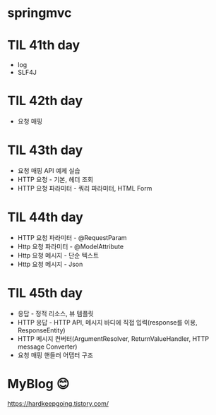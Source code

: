# springmvc

# TIL 41th day 
* log
* SLF4J

# TIL 42th day 
* 요청 매핑

# TIL 43th day
* 요청 매핑 API 예제 실습
* HTTP 요청 - 기본, 헤더 조회
* HTTP 요청 파라미터 - 쿼리 파라미터, HTML Form

# TIL 44th day
* HTTP 요청 파라미터 - @RequestParam
* Http 요청 파라미터 - @ModelAttribute
* Http 요청 메시지 - 단순 텍스트
* Http 요청 메시지 - Json

# TIL 45th day
* 응답 - 정적 리소스, 뷰 템플릿
* HTTP 응답 - HTTP API, 메시지 바디에 직접 입력(response를 이용, ResponseEntity)
* HTTP 메시지 컨버터(ArgumentResolver, ReturnValueHandler, HTTP message Converter)
* 요청 매핑 핸들러 어댑터 구조

# MyBlog 😊

https://hardkeepgoing.tistory.com/
